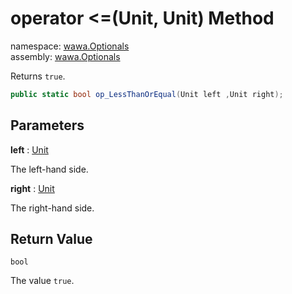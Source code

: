 # operator \<=\(Unit, Unit\) Method

namespace: [wawa\.Optionals](../../wawa.Optionals.md)<br />
assembly: [wawa\.Optionals](../../../wawa.Optionals.md)

Returns `true`\.

```csharp
public static bool op_LessThanOrEqual(Unit left ,Unit right);
```

## Parameters

__left__ : [Unit](../../../wawa.Optionals/wawa.Optionals/Unit.md)

The left\-hand side\.

__right__ : [Unit](../../../wawa.Optionals/wawa.Optionals/Unit.md)

The right\-hand side\.

## Return Value

`bool`

The value `true`\.

